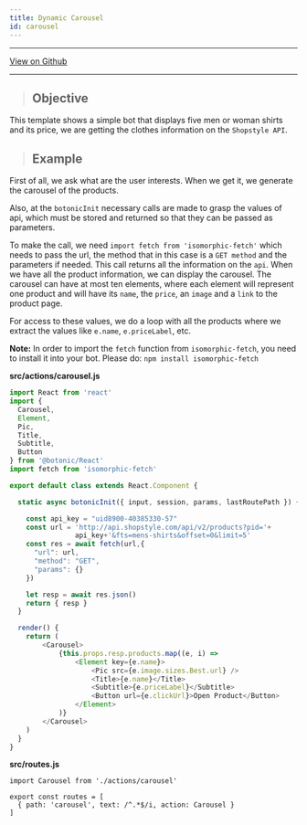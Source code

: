 ```yaml
---
title: Dynamic Carousel
id: carousel
---
```


---

[<u>View on Github</u>](https://github.com/hubtype/botonic/tree/master/packages/botonic-cli/templates/dynamic-carousel)

---

>## Objective

This template shows a simple bot that displays five men or woman shirts and its price, we are getting the clothes information on the `Shopstyle API`.

>## Example 
First of all, we ask what are the user interests. When we get it, we generate the carousel of the products.

Also, at the `botonicInit` necessary calls are made to grasp the values of api, which must be stored and returned so that they can be passed as parameters. 

To make the call, we need `import fetch from 'isomorphic-fetch'` which needs to pass the url, the method that in this case is a `GET method` and the parameters if needed. This call returns all the information on the `api`.
When we have all the product information, we can display the carousel.
The carousel can have at most ten elements, where each element will represent one product and will have its `name`, the `price`, an `image` and a `link` to the product page.

For access to these values, we do a loop with all the products where we extract the values like `e.name`, `e.priceLabel`, etc.


**Note:** In order to import the `fetch` function from `isomorphic-fetch`, you need to install it into your bot. Please do: `npm install isomorphic-fetch`

**src/actions/carousel.js**

```javascript
import React from 'react'
import { 
  Carousel,
  Element,
  Pic,
  Title,
  Subtitle,
  Button
} from '@botonic/React'
import fetch from 'isomorphic-fetch'

export default class extends React.Component {

  static async botonicInit({ input, session, params, lastRoutePath }) {

    const api_key = "uid8900-40385330-57"
    const url = 'http://api.shopstyle.com/api/v2/products?pid='+
    			api_key+'&fts=mens-shirts&offset=0&limit=5'
    const res = await fetch(url,{
      "url": url,
      "method": "GET",
      "params": {}
    })

    let resp = await res.json()
    return { resp }
  }

  render() {
    return (
        <Carousel>
            {this.props.resp.products.map((e, i) => 
                <Element key={e.name}>
                    <Pic src={e.image.sizes.Best.url} />
                    <Title>{e.name}</Title>
                    <Subtitle>{e.priceLabel}</Subtitle>
                    <Button url={e.clickUrl}>Open Product</Button>
                </Element>
            )}
        </Carousel>
    )
  }
}
```

**src/routes.js**

```
import Carousel from './actions/carousel'

export const routes = [
  { path: 'carousel', text: /^.*$/i, action: Carousel }
]

```

